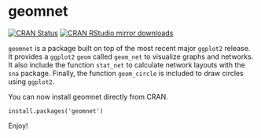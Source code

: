 # geomnet

[![CRAN Status](http://www.r-pkg.org/badges/version/geomnet)](http://cran.r-project.org/package=geomnet)
[![CRAN RStudio mirror downloads](http://cranlogs.r-pkg.org/badges/geomnet)](http://www.r-pkg.org/pkg/geomnet)

`geomnet` is a package built on top of the most recent major `ggplot2` release. It provides a `ggplot2` `geom` called `geom_net` to visualize graphs and networks. It also include the function `stat_net` to calculate network layouts with the `sna` package. Finally, the function `geom_circle` is included to draw circles using `ggplot2`.

You can now install geomnet directly from CRAN.

`install.packages('geomnet')`

Enjoy! 
